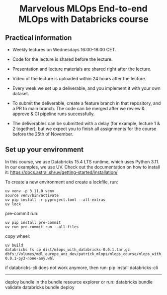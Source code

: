 <h1 align="center">
Marvelous MLOps End-to-end MLOps with Databricks course

## Practical information
- Weekly lectures on Wednesdays 16:00-18:00 CET.
- Code for the lecture is shared before the lecture.
- Presentation and lecture materials are shared right after the lecture.
- Video of the lecture is uploaded within 24 hours after the lecture.

- Every week we set up a deliverable, and you implement it with your own dataset.
- To submit the deliverable, create a feature branch in that repository, and a PR to main branch. The code can be merged after we review & approve & CI pipeline runs successfully.
- The deliverables can be submitted with a delay (for example, lecture 1 & 2 together), but we expect you to finish all assignments for the course before the 25th of November.


## Set up your environment
In this course, we use Databricks 15.4 LTS runtime, which uses Python 3.11.
In our examples, we use UV. Check out the documentation on how to install it: https://docs.astral.sh/uv/getting-started/installation/

To create a new environment and create a lockfile, run:

```
uv venv -p 3.11.0 venv
source venv/bin/activate
uv pip install -r pyproject.toml --all-extras
uv lock
```

pre-commit run:

```
uv pip install pre-commit
uv run pre-commit run --all-files
```

copy wheel:

```
uv build
databricks fs cp dist/mlops_with_databricks-0.0.1.tar.gz dbfs:/Volumes/mdl_europe_anz_dev/patrick_mlops/mlops_course/mlops_with_databricks-0.0.1-py3-none-any.whl

```

if databricks-cli does not work anymore, then run:
pip install databricks-cli

----

deploy bundle in the bundle resource explorer or run:
databricks bundle validate
databricks bundle deploy
